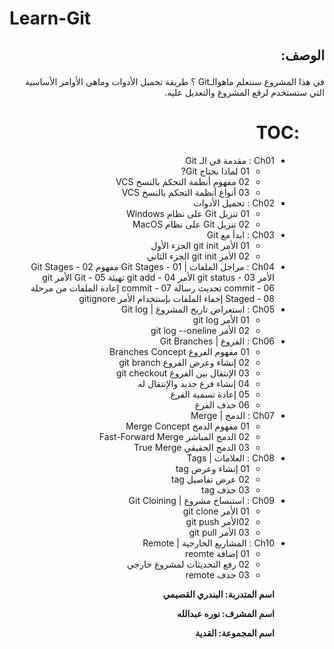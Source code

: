 

# Learn-Git



## <div dir=rtl>  الوصف:  <dir>
 <div dir=rtl> 
في هذا المشروع سنتعلم ماهوالـGit ؟ طريقة تحميل الأدوات  وماهي الأوامر الأساسية التي ستستخدم لرفع المشروع والتعديل عليه.
 <dir>


# <div dir=rtl> :TOC

- Ch01 : مقدمة في الـ Git
	-  01 لماذا نحتاج Git?
	- 02 مفهوم أنظمة التحكم بالنسخ VCS
	- 03 أنواع أنظمة التحكم بالنسخ VCS
- Ch02 : تحميل الأدوات
	-  01 تنزيل Git على نظام Windows
	- 02 تنزيل Git على نظام MacOS
- Ch03 : ابدأ مع Git
	- 01 الأمر git init الجزء الأول
	- 02 الأمر git init الجزء الثاني
- Ch04 : مراحل الملفات | Git Stages
		- 01 مفهوم Git Stages
		- 02 الأمر git status
		- 03 الأمر git add
		- 04 تهيئة Git
		- 05 الأمر git commit
		- 06 تحديث رسالة commit
		- 07 إعادة الملفات من مرحلة Staged
		- 08 إخفاء الملفات بإستخدام الأمر gitignore
- Ch05 : استعراض تاريخ المشروع | Git log
	- 01 الأمر git log
	- 02 الأمر git log --oneline
- Ch06 : الفروع | Git Branches
	- 01 مفهوم الفروع Branches Concept
	- 02 إنشاء وعرض الفروع git branch
	- 03 الإنتقال بين الفروع git checkout
	- 04 إنشاء فرع جديد والإنتقال له
	- 05 إعادة تسمية الفرع
	- 06 حذف الفرع 
- Ch07 : الدمج | Merge
	- 01 مفهوم الدمج  Merge Concept
	- 02 الدمج المباشر Fast-Forward Merge
	- 03 الدمج الحقيقي True Merge
- Ch08 : العلامات | Tags
	- 01 إنشاء وعرض tag
	- 02 عرض تفاصيل tag
	- 03 حذف tag
- Ch09 : استنساخ مشروع | Git Cloining
	- 01 الأمر git clone
	- 02الأمر git push
	- 03 الأمر git pull
- Ch10 : المشاريع الخارجية | Remote
	- 01  إضافة reomte
	- 02 رفع التحديثات لمشروع خارجي
	- 03  حذف remote

<dir>
 
 <div dir=rtl> 
 
**اسم المتدربة: البندري القصيمي**

**اسم المشرف: نوره عبدالله**

**اسم المجموعة: القدية**

<div>

